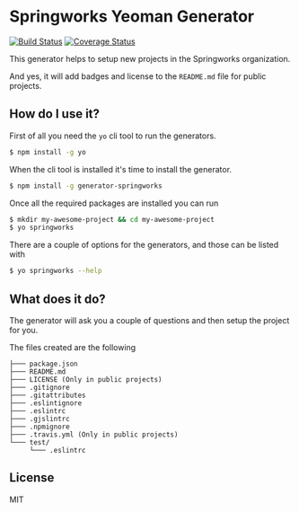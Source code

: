 Springworks Yeoman Generator
============================

[![Build Status](https://travis-ci.org/Springworks/generator-springworks.png?branch=master)](https://travis-ci.org/Springworks/generator-springworks)
[![Coverage Status](https://coveralls.io/repos/Springworks/generator-springworks/badge.png?branch=master)](https://coveralls.io/r/Springworks/generator-springworks?branch=master)

This generator helps to setup new projects in the Springworks organization.

And yes, it will add badges and license to the `README.md` file for public projects.

## How do I use it?
First of all you need the `yo` cli tool to run the generators.

```bash
$ npm install -g yo
```

When the cli tool is installed it's time to install the generator.

```bash
$ npm install -g generator-springworks
```

Once all the required packages are installed you can run

```bash
$ mkdir my-awesome-project && cd my-awesome-project
$ yo springworks
```

There are a couple of options for the generators, and those can be listed with

```bash
$ yo springworks --help
```

## What does it do?
The generator will ask you a couple of questions and then setup the project for you.

The files created are the following

```
├─── package.json
├─── README.md
├─── LICENSE (Only in public projects)
├─── .gitignore
├─── .gitattributes
├─── .eslintignore
├─── .eslintrc
├─── .gjslintrc
├─── .npmignore
├─── .travis.yml (Only in public projects)
└─── test/
     └─── .eslintrc
```


## License

MIT
